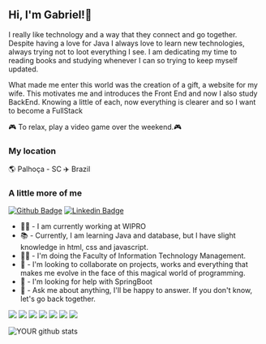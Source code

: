 <h2>Hi, I'm Gabriel!👋</h2> 


I really like technology and a way that they connect and go together. 
Despite having a love for Java I always love to learn new technologies, always trying not to loot everything I see. I am dedicating my time to reading books and studying whenever I can so trying to keep myself updated.

What made me enter this world was the creation of a gift, a website for my wife.
This motivates me and introduces the Front End and now I also study BackEnd.
Knowing a little of each, now everything is clearer and so I want to become a FullStack



🎮 To relax, play a video game over the weekend.🎮

<h3> My location </h3>
  🌎 Palhoça - SC ✈️ Brazil


<h3>A little more of me</h3>

[![Github Badge](https://img.shields.io/badge/-Github-000?style=flat-square&logo=Github&logoColor=white&link=https://github.com/programacaogabriel/)](https://github.com/programacaogabriel/)
[![Linkedin Badge](https://img.shields.io/badge/-LinkedIn-blue?style=flat-square&logo=Linkedin&logoColor=white&link=https://www.linkedin.com/in/gabrielmartinsdasilva/
)](https://www.linkedin.com/in/gabrielmartinsdasilva/)




-  🧑‍💻 - I am currently working at WIPRO
-  📚   -  Currently, I am learning Java and database, but I have slight knowledge in html, css and javascript.
-  👨‍🎓 - I'm doing the Faculty of Information Technology Management.
-  🤝   -  I'm looking to collaborate on projects, works and everything that makes me evolve in the face of this magical world of programming.
-  🤔   -  I'm looking for help with SpringBoot
-  💬   -  Ask me about anything, I'll be happy to answer. If you don't know, let's go back together.

<tr>
<td> <img src="https://img.shields.io/badge/MySQL-00000F?style=for-the-badge&logo=mysql&logoColor=white"/></td>
<td> <img src="https://img.shields.io/badge/Java-ED8B00?style=for-the-badge&logo=java&logoColor=white"/></td>
<td> <img src="https://img.shields.io/badge/JavaScript-F7DF1E?style=for-the-badge&logo=javascript&logoColor=black"/></td>
<td> <img src="https://img.shields.io/badge/HTML5-E34F26?style=for-the-badge&logo=html5&logoColor=white"/></td>
<td> <img src="https://img.shields.io/badge/CSS3-1572B6?style=for-the-badge&logo=css3&logoColor=white"/></td>
<td> <img src="https://img.shields.io/badge/Docker-1572B6?style=for-the-badge&logo=Docker&logoColor=white"/></td>
<td> <img src="https://img.shields.io/badge/kubernetes-1572B6?style=for-the-badge&logo=kubernetes&logoColor=white"/></td>
  
 </tr>

![YOUR github stats](https://github-readme-stats.vercel.app/api?username=programacaogabriel)


